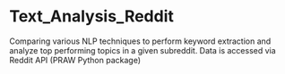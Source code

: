# Text_Analysis_Reddit
Comparing various NLP techniques to perform keyword extraction and analyze top performing topics in a given subreddit. Data is accessed via Reddit API (PRAW Python package)
